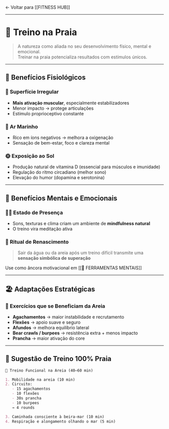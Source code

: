 ← Voltar para [[FITNESS HUB]]

---

# 🌊 Treino na Praia

> A natureza como aliada no seu desenvolvimento físico, mental e emocional.  
> Treinar na praia potencializa resultados com estímulos únicos.

---

## 🧠 Benefícios Fisiológicos

### 🌾 Superfície Irregular
- **Mais ativação muscular**, especialmente estabilizadores
- Menor impacto → protege articulações
- Estímulo proprioceptivo constante

### 💨 Ar Marinho
- Rico em íons negativos → melhora a oxigenação
- Sensação de bem-estar, foco e clareza mental

### 🌞 Exposição ao Sol
- Produção natural de vitamina D (essencial para músculos e imunidade)
- Regulação do ritmo circadiano (melhor sono)
- Elevação do humor (dopamina e serotonina)

---

## 🧘 Benefícios Mentais e Emocionais

### 🧘‍♂️ Estado de Presença
- Sons, texturas e clima criam um ambiente de **mindfulness natural**
- O treino vira meditação ativa

### 🌊 Ritual de Renascimento
> Sair da água ou da areia após um treino difícil transmite uma **sensação simbólica de superação**

Use como âncora motivacional em [[💭 FERRAMENTAS MENTAIS]]

---

## 🏖️ Adaptações Estratégicas

### 💪 Exercícios que se Beneficiam da Areia
- **Agachamentos** → maior instabilidade e recrutamento
- **Flexões** → apoio suave e seguro
- **Afundos** → melhora equilíbrio lateral
- **Bear crawls / burpees** → resistência extra + menos impacto
- **Prancha** → maior ativação do core

---

## 🧭 Sugestão de Treino 100% Praia

```markdown
🌅 Treino Funcional na Areia (40–60 min)

1. Mobilidade na areia (10 min)
2. Circuito:
   - 15 agachamentos
   - 10 flexões
   - 30s prancha
   - 10 burpees
   → 4 rounds

3. Caminhada consciente à beira-mar (10 min)
4. Respiração e alongamento olhando o mar (5 min)
```

